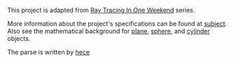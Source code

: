 This project is adapted from [Ray Tracing In One Weekend](https://raytracing.github.io/books/RayTracingInOneWeekend.html) series.

More information about the project's specifications can be found at [subject](docs/en.subject.pdf). Also see the mathematical background for [plane](docs/plane.pdf), [sphere](docs/sphere.pdf), and [cylinder](docs/cylinder.pdf) objects.

The parse is written by [hece](https://profile.intra.42.fr/users/hece)
